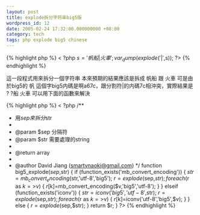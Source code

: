 ```yaml
---
layout: post
title: explode拆分字符串big5版
wordpress_id: 12
date: 2005-02-24 17:32:00.000000000 +08:00
category: tech
tags: php explode big5 chinese
---
```

{% highlight php %}
< ?php
$s='帆船|火車';
var_dump(explode('|',$s));
?> 
{% endhighlight %}

這一段程式用來拆分一個字符串
本來預期的結果應該是拆成 帆船 跟 火車
可是由於big5的 帆 這個字big5内碼是啊a67c，跟分割符|的内碼7c相沖突，實際結果是 ? ?船 火車
可以用下面的函數來解決

{% highlight php %}
< ?php
/**
* 用$sep來拆分$str
*
* @param   $sep    分隔符
* @param   $str    需要處理的string
*
* @return  array
*
* @author  David Jiang (smartynaoki@gmail.com)
*/
function big5_explode($sep,$str)
{
    if (function_exists('mb_convert_encoding'))
    {
        $str=mb_convert_encoding($str,'utf-8','big5');
        $r=explode($sep,$str);
        foreach($r as $k=>$v)
        {
            $r[$k]=mb_convert_encoding($v,'big5','utf-8');
        }
    }
    elseif (function_exists('iconv'))
    {
        $str=iconv('big5','utf-8',$str);
        $r=explode($sep,$str);
        foreach($r as $k=>$v)
        {
            $r[$k]=iconv('utf-8','big5',$v);
        }
    }
    else
    {
        $r=explode($sep,$str);
    }
    return $r;
}
?> 
{% endhighlight %}
